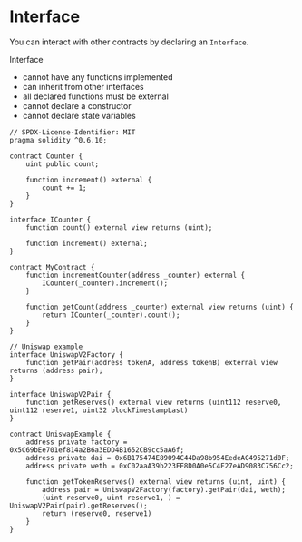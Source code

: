 # Interface  
You can interact with other contracts by declaring an `Interface`.  

Interface
* cannot have any functions implemented  
* can inherit from other interfaces  
* all declared functions must be external  
* cannot declare a constructor  
* cannot declare state variables  

```
// SPDX-License-Identifier: MIT
pragma solidity ^0.6.10;

contract Counter {
	uint public count;

	function increment() external {
		count += 1;
	}
}

interface ICounter {
	function count() external view returns (uint);

	function increment() external;
}

contract MyContract {
	function incrementCounter(address _counter) external {
		ICounter(_counter).increment();
	}

	function getCount(address _counter) external view returns (uint) {
		return ICounter(_counter).count();
	}
}

// Uniswap example
interface UniswapV2Factory {
	function getPair(address tokenA, address tokenB) external view returns (address pair);
}

interface UniswapV2Pair {
	function getReserves() external view returns (uint112 reserve0, uint112 reserve1, uint32 blockTimestampLast)
}

contract UniswapExample {
	address private factory = 0x5C69bEe701ef814a2B6a3EDD4B1652CB9cc5aA6f;
	address private dai = 0x6B175474E89094C44Da98b954EedeAC495271d0F;
	address private weth = 0xC02aaA39b223FE8D0A0e5C4F27eAD9083C756Cc2;

	function getTokenReserves() external view returns (uint, uint) {
		address pair = UniswapV2Factory(factory).getPair(dai, weth);
		(uint reserve0, uint reserve1, ) = UniswapV2Pair(pair).getReserves();
		return (reserve0, reserve1)
	}
}
```